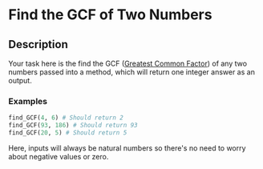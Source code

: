 # Find the GCF of Two Numbers

## Description

Your task here is the find the GCF ([Greatest Common Factor](http://www.math.com/school/subject1/lessons/S1U3L2GL.html)) of any two numbers passed into a method, which will return one integer answer as an output.

### Examples

```python
find_GCF(4, 6) # Should return 2
find_GCF(93, 186) # Should return 93
find_GCF(20, 5) # Should return 5
```

Here, inputs will always be natural numbers so there's no need to worry about negative values or zero.
